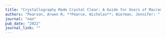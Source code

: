 ```yaml
---
title: "Crystallography Made Crystal Clear: A Guide for Users of Macromolecular Models"
authors: "Pearson, Arwen R; **Pearce, Nicholas**; Wierman, Jennifer; "
journal: "nan"
pub_date: "2022"
journal_link: ""
---
```

